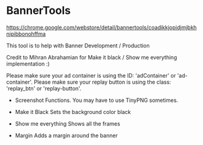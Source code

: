# BannerTools

https://chrome.google.com/webstore/detail/bannertools/coadikkjopidjmjbkhnipibbonohffma

This tool is to help with Banner Development / Production

Credit to Mihran Abrahamian for Make it black / Show me everything implementation :)

Please make sure your ad container is using the ID: 'adContainer' or 'ad-container'.
Please make sure your replay button is using the class: 'replay_btn' or 'replay-button'.


- Screenshot
   Functions. You may have to use TinyPNG sometimes.

- Make it Black
   Sets the background color black

- Show me everything
   Shows all the frames

- Margin
   Adds a margin around the banner
